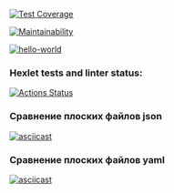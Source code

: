 [![Test Coverage](https://api.codeclimate.com/v1/badges/2b9deaac855649faf566/test_coverage)](https://codeclimate.com/github/ArtuAdler/frontend-project-46/test_coverage)

[![Maintainability](https://api.codeclimate.com/v1/badges/2b9deaac855649faf566/maintainability)](https://codeclimate.com/github/ArtuAdler/frontend-project-46/maintainability)

[![hello-world](https://github.com/ArtuAdler/frontend-project-46/actions/workflows/nodejs.yml/badge.svg)](https://github.com/ArtuAdler/frontend-project-46/actions/workflows/nodejs.yml)

### Hexlet tests and linter status:
[![Actions Status](https://github.com/ArtuAdler/frontend-project-46/workflows/hexlet-check/badge.svg)](https://github.com/ArtuAdler/frontend-project-46/actions)

### Сравнение плоских файлов json
[![asciicast](https://asciinema.org/a/CEDUvE097GFfMIGjVEQxeJXER.svg)](https://asciinema.org/a/CEDUvE097GFfMIGjVEQxeJXER)

### Сравнение плоских файлов yaml
[![asciicast](https://asciinema.org/a/Hh3hsXUVDUPKGMYYs9kVI5A6T.svg)](https://asciinema.org/a/Hh3hsXUVDUPKGMYYs9kVI5A6T)